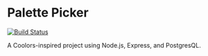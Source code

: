 # Palette Picker

[![Build Status](https://travis-ci.org/OphDub/palette-picker.svg?branch=master)](https://travis-ci.org/OphDub/palette-picker)

A Coolors-inspired project using Node.js, Express, and PostgresQL.